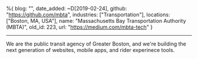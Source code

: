 %{
  blog: "",
  date_added: ~D[2019-02-24],
  github: "https://github.com/mbta",
  industries: ["Transportation"],
  locations: ["Boston, MA, USA"],
  name: "Massachusetts Bay Transportation Authority (MBTA)",
  old_id: 223,
  url: "https://medium.com/mbta-tech"
}

---

We are the public transit agency of Greater Boston, and we're building the next generation of websites, mobile apps, and rider experinece tools.
